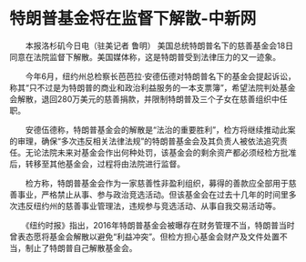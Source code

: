 # 特朗普基金将在监督下解散-中新网

　　本报洛杉矶今日电（驻美记者 鲁明） 美国总统特朗普名下的慈善基金会18日同意在法院监督下解散。美国媒体称，这是特朗普受到法律压力的又一迹象。

　　今年6月，纽约州总检察长芭芭拉·安德伍德对特朗普名下的基金会提起诉讼，称其“只不过是为特朗普的商业和政治利益服务的一本支票簿”，希望法院判处基金会解散，退回280万美元的慈善捐款，并限制特朗普及三个子女在慈善组织中任职。

　　安德伍德称，特朗普基金会的解散是“法治的重要胜利”，检方将继续推动此案的审理，确保“多次违反相关法律法规”的特朗普基金会及其负责人被依法追究责任。无论法院未来对基金会作出何种处罚，该基金会的剩余资产都必须经检方批准后，转移至其他基金会，过程将由法院进行监督。

　　检方称，特朗普基金会作为一家慈善性非盈利组织，募得的善款应全部用于慈善事业，严格禁止从事、参与政治竞选活动。但该基金会在过去十几年的时间里多次违反纽约州的慈善事业管理法，违规参与竞选活动、从事自我交易活动等。

　　《纽约时报》指出，2016年特朗普基金会被曝存在财务管理不当，特朗普当时曾表态愿将基金会解散以避免“利益冲突”。但检方担心基金会财产及文件处置不当，制止了特朗普自己解散基金会。
